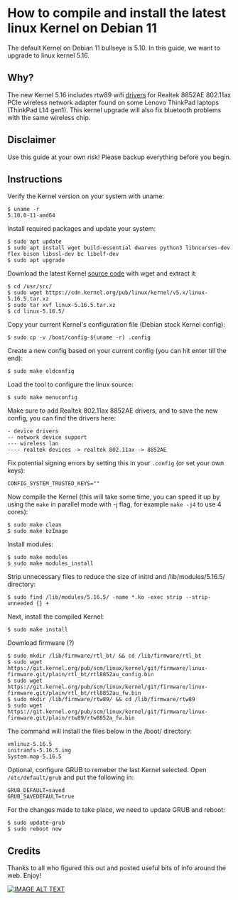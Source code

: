 # How to compile and install the latest linux Kernel on Debian 11

The default Kernel on Debian 11 bullseye is 5.10. In this guide, we want to upgrade to linux kernel 5.16.

## Why?
The new Kernel 5.16 includes rtw89 wifi [drivers](https://git.kernel.org/pub/scm/linux/kernel/git/kvalo/wireless-drivers-next.git/commit/?id=e3ec7017f6a20d12ddd9fe23d345ebb7b8c104dd) for Realtek 8852AE 802.11ax PCIe wireless network adapter found on some Lenovo ThinkPad laptops (ThinkPad L14 gen1). This kernel upgrade will also fix bluetooth problems with the same wireless chip.

## Disclaimer
Use this guide at your own risk! Please backup everything before you begin.

## Instructions
Verify the Kernel version on your system with uname:
```
$ uname -r
5.10.0-11-amd64
```

Install required packages and update your system:
```
$ sudo apt update
$ sudo apt install wget build-essential dwarves python3 libncurses-dev flex bison libssl-dev bc libelf-dev
$ sudo apt upgrade
```

Download the latest Kernel [source code](https://cdn.kernel.org/pub/linux/kernel/v5.x/) with wget and extract it:
```
$ cd /usr/src/
$ sudo wget https://cdn.kernel.org/pub/linux/kernel/v5.x/linux-5.16.5.tar.xz
$ sudo tar xvf linux-5.16.5.tar.xz
$ cd linux-5.16.5/
```

Copy your current Kernel's configuration file (Debian stock Kernel config):
```
$ sudo cp -v /boot/config-$(uname -r) .config
```

Create a new config based on your current config (you can hit enter till the end):
```
$ sudo make oldconfig
```

Load the tool to configure the linux source:
```
$ sudo make menuconfig
```
Make sure to add Realtek 802.11ax 8852AE drivers, and to save the new config, you can find the drivers here:
```
- device drivers
-- network device support
--- wireless lan
---- realtek devices -> realtek 802.11ax -> 8852AE
```

Fix potential signing errors by setting this in your `.config` (or set your own keys):
```
CONFIG_SYSTEM_TRUSTED_KEYS=""
```

Now compile the Kernel (this will take some time, you can speed it up by using the `make` in parallel mode with -j flag, for example `make -j4` to use 4 cores):
```
$ sudo make clean
$ sudo make bzImage
```

Install modules:
```
$ sudo make modules
$ sudo make modules_install
```

Strip unnecessary files to reduce the size of initrd and /lib/modules/5.16.5/ directory:
```
$ sudo find /lib/modules/5.16.5/ -name *.ko -exec strip --strip-unneeded {} +
```

Next, install the compiled Kernel:
```
$ sudo make install
```

Download firmware (?)
```
$ sudo mkdir /lib/firmware/rtl_bt/ && cd /lib/firmware/rtl_bt
$ sudo wget https://git.kernel.org/pub/scm/linux/kernel/git/firmware/linux-firmware.git/plain/rtl_bt/rtl8852au_config.bin
$ sudo wget https://git.kernel.org/pub/scm/linux/kernel/git/firmware/linux-firmware.git/plain/rtl_bt/rtl8852au_fw.bin
$ sudo mkdir /lib/firmware/rtw89/ && cd /lib/firmware/rtw89
$ sudo wget https://git.kernel.org/pub/scm/linux/kernel/git/firmware/linux-firmware.git/plain/rtw89/rtw8852a_fw.bin
```

The command will install the files below in the /boot/ directory:
```
vmlinuz-5.16.5
initramfs-5.16.5.img
System.map-5.16.5
```

Optional, configure GRUB to remeber the last Kernel selected. Open `/etc/default/grub` and put the following in:
```
GRUB_DEFAULT=saved
GRUB_SAVEDEFAULT=true
```

For the changes made to take place, we need to update GRUB and reboot:
```
$ sudo update-grub
$ sudo reboot now
```

## Credits
Thanks to all who figured this out and posted useful bits of info around the web. Enjoy!

[![IMAGE ALT TEXT](http://img.youtube.com/vi/Q4MymPStabI/0.jpg)](http://www.youtube.com/watch?v=Q4MymPStabI "Blind (Frankie Knuckles Remix)")
